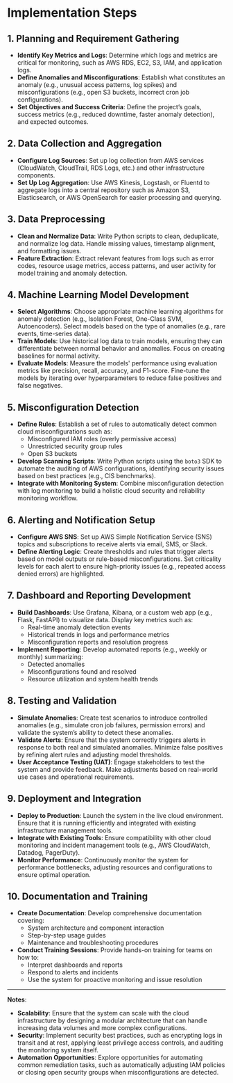 # Implementation Steps

## 1. Planning and Requirement Gathering
- **Identify Key Metrics and Logs**: Determine which logs and metrics are critical for monitoring, such as AWS RDS, EC2, S3, IAM, and application logs.
- **Define Anomalies and Misconfigurations**: Establish what constitutes an anomaly (e.g., unusual access patterns, log spikes) and misconfigurations (e.g., open S3 buckets, incorrect cron job configurations).
- **Set Objectives and Success Criteria**: Define the project’s goals, success metrics (e.g., reduced downtime, faster anomaly detection), and expected outcomes.

## 2. Data Collection and Aggregation
- **Configure Log Sources**: Set up log collection from AWS services (CloudWatch, CloudTrail, RDS Logs, etc.) and other infrastructure components.
- **Set Up Log Aggregation**: Use AWS Kinesis, Logstash, or Fluentd to aggregate logs into a central repository such as Amazon S3, Elasticsearch, or AWS OpenSearch for easier processing and querying.

## 3. Data Preprocessing
- **Clean and Normalize Data**: Write Python scripts to clean, deduplicate, and normalize log data. Handle missing values, timestamp alignment, and formatting issues.
- **Feature Extraction**: Extract relevant features from logs such as error codes, resource usage metrics, access patterns, and user activity for model training and anomaly detection.

## 4. Machine Learning Model Development
- **Select Algorithms**: Choose appropriate machine learning algorithms for anomaly detection (e.g., Isolation Forest, One-Class SVM, Autoencoders). Select models based on the type of anomalies (e.g., rare events, time-series data).
- **Train Models**: Use historical log data to train models, ensuring they can differentiate between normal behavior and anomalies. Focus on creating baselines for normal activity.
- **Evaluate Models**: Measure the models' performance using evaluation metrics like precision, recall, accuracy, and F1-score. Fine-tune the models by iterating over hyperparameters to reduce false positives and false negatives.

## 5. Misconfiguration Detection
- **Define Rules**: Establish a set of rules to automatically detect common cloud misconfigurations such as:
    - Misconfigured IAM roles (overly permissive access)
    - Unrestricted security group rules
    - Open S3 buckets
- **Develop Scanning Scripts**: Write Python scripts using the `boto3` SDK to automate the auditing of AWS configurations, identifying security issues based on best practices (e.g., CIS benchmarks).
- **Integrate with Monitoring System**: Combine misconfiguration detection with log monitoring to build a holistic cloud security and reliability monitoring workflow.

## 6. Alerting and Notification Setup
- **Configure AWS SNS**: Set up AWS Simple Notification Service (SNS) topics and subscriptions to receive alerts via email, SMS, or Slack.
- **Define Alerting Logic**: Create thresholds and rules that trigger alerts based on model outputs or rule-based misconfigurations. Set criticality levels for each alert to ensure high-priority issues (e.g., repeated access denied errors) are highlighted.

## 7. Dashboard and Reporting Development
- **Build Dashboards**: Use Grafana, Kibana, or a custom web app (e.g., Flask, FastAPI) to visualize data. Display key metrics such as:
    - Real-time anomaly detection events
    - Historical trends in logs and performance metrics
    - Misconfiguration reports and resolution progress
- **Implement Reporting**: Develop automated reports (e.g., weekly or monthly) summarizing:
    - Detected anomalies
    - Misconfigurations found and resolved
    - Resource utilization and system health trends

## 8. Testing and Validation
- **Simulate Anomalies**: Create test scenarios to introduce controlled anomalies (e.g., simulate cron job failures, permission errors) and validate the system’s ability to detect these anomalies.
- **Validate Alerts**: Ensure that the system correctly triggers alerts in response to both real and simulated anomalies. Minimize false positives by refining alert rules and adjusting model thresholds.
- **User Acceptance Testing (UAT)**: Engage stakeholders to test the system and provide feedback. Make adjustments based on real-world use cases and operational requirements.

## 9. Deployment and Integration
- **Deploy to Production**: Launch the system in the live cloud environment. Ensure that it is running efficiently and integrated with existing infrastructure management tools.
- **Integrate with Existing Tools**: Ensure compatibility with other cloud monitoring and incident management tools (e.g., AWS CloudWatch, Datadog, PagerDuty).
- **Monitor Performance**: Continuously monitor the system for performance bottlenecks, adjusting resources and configurations to ensure optimal operation.

## 10. Documentation and Training
- **Create Documentation**: Develop comprehensive documentation covering:
    - System architecture and component interaction
    - Step-by-step usage guides
    - Maintenance and troubleshooting procedures
- **Conduct Training Sessions**: Provide hands-on training for teams on how to:
    - Interpret dashboards and reports
    - Respond to alerts and incidents
    - Use the system for proactive monitoring and issue resolution

---

**Notes**:
- **Scalability**: Ensure that the system can scale with the cloud infrastructure by designing a modular architecture that can handle increasing data volumes and more complex configurations.
- **Security**: Implement security best practices, such as encrypting logs in transit and at rest, applying least privilege access controls, and auditing the monitoring system itself.
- **Automation Opportunities**: Explore opportunities for automating common remediation tasks, such as automatically adjusting IAM policies or closing open security groups when misconfigurations are detected.
